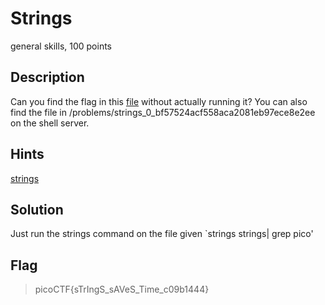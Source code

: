 # Strings
 general skills, 100 points

## Description
  Can you find the flag in this [file](https://2018shell.picoctf.com/static/e78981e684a62559baaef12a27f0e918/strings) without actually running it? You can also find the file in /problems/strings_0_bf57524acf558aca2081eb97ece8e2ee on the shell server. 

## Hints
 [strings](https://linux.die.net/man/1/strings)

## Solution
 Just run the strings command on the file given `strings strings| grep pico'


## Flag
>picoCTF{sTrIngS_sAVeS_Time_c09b1444}
